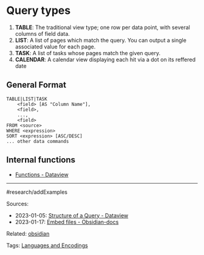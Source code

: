 # Query types

1.  **TABLE**: The traditional view type; one row per data point, with several columns of field data.
2.  **LIST**: A list of pages which match the query. You can output a single associated value for each page.
3.  **TASK**: A list of tasks whose pages match the given query.
4.  **CALENDAR**: A calendar view displaying each hit via a dot on its reffered date

## General Format

```
TABLE|LIST|TASK
    <field> [AS "Column Name"],
    <field>, 
    ...,
    <field> 
FROM <source>
WHERE <expression>
SORT <expression> [ASC/DESC]
... other data commands
```

## Internal functions

- [Functions - Dataview](https://blacksmithgu.github.io/obsidian-dataview/reference/functions/#choicebool-left-right)


---

#research/addExamples

Sources:
- 2023-01-05: [Structure of a Query - Dataview](https://blacksmithgu.github.io/obsidian-dataview/queries/structure/)
- 2023-01-17: [Embed files - Obsidian-docs](https://jackiegeek.gitee.io/obsidian-docs/fr/How%20to/Embed%20files/)

Related:
[obsidian](obsidian.md)

Tags:
[Languages and Encodings](../notes/Languages%20and%20Encodings.md)